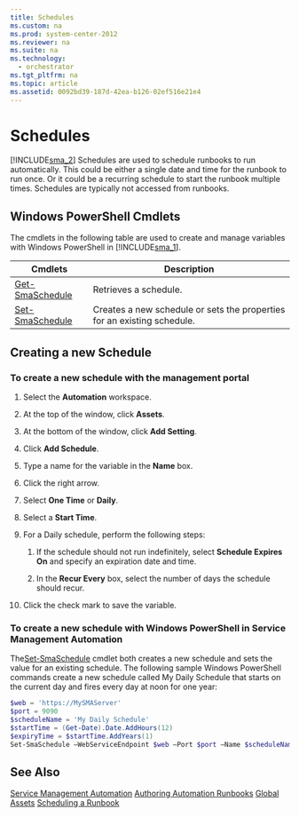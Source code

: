 ```yaml
---
title: Schedules
ms.custom: na
ms.prod: system-center-2012
ms.reviewer: na
ms.suite: na
ms.technology: 
  - orchestrator
ms.tgt_pltfrm: na
ms.topic: article
ms.assetid: 0092bd39-187d-42ea-b126-02ef516e21e4
---
```

# Schedules
[!INCLUDE[sma_2](./Token/sma_2_md.md)] Schedules are used to schedule runbooks to run automatically.  This could be either a single date and time for the runbook to run once.  Or it could be a recurring schedule to start the runbook multiple times.  Schedules are typically not accessed from runbooks.

## Windows PowerShell Cmdlets
The cmdlets in the following table are used to create and manage variables with Windows PowerShell in [!INCLUDE[sma_1](./Token/sma_1_md.md)].

|Cmdlets|Description|
|-----------|---------------|
|[Get\-SmaSchedule](http://go.microsoft.com/fwlink/?LinkID=306457)|Retrieves a schedule.|
|[Set\-SmaSchedule](http://go.microsoft.com/fwlink/?LinkID=306476)|Creates a new schedule or sets the properties for an existing schedule.|

## Creating a new Schedule

### To create a new schedule with the management portal

1.  Select the **Automation** workspace.

2.  At the top of the window, click **Assets**.

3.  At the bottom of the window, click **Add Setting**.

4.  Click **Add Schedule**.

5.  Type a name for the variable in the **Name** box.

6.  Click the right arrow.

7.  Select **One Time** or **Daily**.

8.  Select a **Start Time**.

9. For a Daily schedule, perform the following steps:

    1.  If the schedule should not run indefinitely, select **Schedule Expires On** and specify an expiration date and time.

    2.  In the **Recur Every** box, select the number of days the schedule should recur.

10. Click the check mark to save the variable.

### To create a new schedule with Windows PowerShell in Service Management Automation
The[Set\-SmaSchedule](http://aka.ms/runbookauthor/cmdlet/setsmaschedule) cmdlet both creates a new schedule and sets the value for an existing schedule.  The following sample Windows PowerShell commands create a new schedule called My Daily Schedule that starts on the current day and fires every day at noon for one year:

```powershell
$web = 'https://MySMAServer'
$port = 9090
$scheduleName = 'My Daily Schedule'
$startTime = (Get-Date).Date.AddHours(12)
$expiryTime = $startTime.AddYears(1)
Set-SmaSchedule –WebServiceEndpoint $web –Port $port –Name $scheduleName –ScheduleType OneTimeSchedule –StartTime $startTime –ExpiryTime $expiryTime –DayInterval 1
```

## See Also
[Service Management Automation](Service-Management-Automation.md)
[Authoring Automation Runbooks](Authoring-Automation-Runbooks.md)
[Global Assets](Global-Assets.md)
[Scheduling a Runbook](Scheduling-a-Runbook.md)


